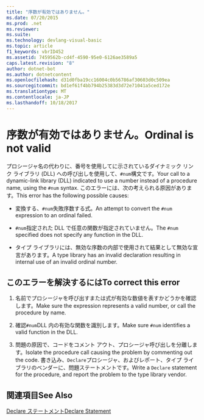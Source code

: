 ```yaml
---
title: "序数が有効ではありません。"
ms.date: 07/20/2015
ms.prod: .net
ms.reviewer: 
ms.suite: 
ms.technology: devlang-visual-basic
ms.topic: article
f1_keywords: vbrID452
ms.assetid: 7459562b-cd4f-4590-95e0-6126ae3589a5
caps.latest.revision: "8"
author: dotnet-bot
ms.author: dotnetcontent
ms.openlocfilehash: d31d0fba19cc16004c0b56786af30603d0c509ea
ms.sourcegitcommit: bd1ef61f4bb794b25383d3d72e71041a5ced172e
ms.translationtype: MT
ms.contentlocale: ja-JP
ms.lasthandoff: 10/18/2017
---
```

# <a name="ordinal-is-not-valid"></a><span data-ttu-id="e468d-102">序数が有効ではありません。</span><span class="sxs-lookup"><span data-stu-id="e468d-102">Ordinal is not valid</span></span>
<span data-ttu-id="e468d-103">プロシージャ名の代わりに、番号を使用してに示されているダイナミック リンク ライブラリ (DLL) への呼び出しを使用して、`#num`構文です。</span><span class="sxs-lookup"><span data-stu-id="e468d-103">Your call to a dynamic-link library (DLL) indicated to use a number instead of a procedure name, using the `#num` syntax.</span></span> <span data-ttu-id="e468d-104">このエラーには、次の考えられる原因があります。</span><span class="sxs-lookup"><span data-stu-id="e468d-104">This error has the following possible causes:</span></span>  
  
-   <span data-ttu-id="e468d-105">変換する、`#num`失敗序数する式。</span><span class="sxs-lookup"><span data-stu-id="e468d-105">An attempt to convert the `#num` expression to an ordinal failed.</span></span>  
  
-   <span data-ttu-id="e468d-106">`#num`指定された DLL で任意の関数が指定されていません。</span><span class="sxs-lookup"><span data-stu-id="e468d-106">The `#num` specified does not specify any function in the DLL.</span></span>  
  
-   <span data-ttu-id="e468d-107">タイプ ライブラリには、無効な序数の内部で使用されて結果として無効な宣言があります。</span><span class="sxs-lookup"><span data-stu-id="e468d-107">A type library has an invalid declaration resulting in internal use of an invalid ordinal number.</span></span>  
  
## <a name="to-correct-this-error"></a><span data-ttu-id="e468d-108">このエラーを解決するには</span><span class="sxs-lookup"><span data-stu-id="e468d-108">To correct this error</span></span>  
  
1.  <span data-ttu-id="e468d-109">名前でプロシージャを呼び出すまたは式が有効な数値を表すかどうかを確認します。</span><span class="sxs-lookup"><span data-stu-id="e468d-109">Make sure the expression represents a valid number, or call the procedure by name.</span></span>  
  
2.  <span data-ttu-id="e468d-110">確認`#num`DLL 内の有効な関数を識別します。</span><span class="sxs-lookup"><span data-stu-id="e468d-110">Make sure `#num` identifies a valid function in the DLL.</span></span>  
  
3.  <span data-ttu-id="e468d-111">問題の原因で、コードをコメント アウト、プロシージャ呼び出しを分離します。</span><span class="sxs-lookup"><span data-stu-id="e468d-111">Isolate the procedure call causing the problem by commenting out the code.</span></span> <span data-ttu-id="e468d-112">書き込み、`Declare`プロシージャ、およびレポート、タイプ ライブラリのベンダーに、問題ステートメントです。</span><span class="sxs-lookup"><span data-stu-id="e468d-112">Write a `Declare` statement for the procedure, and report the problem to the type library vendor.</span></span>  
  
## <a name="see-also"></a><span data-ttu-id="e468d-113">関連項目</span><span class="sxs-lookup"><span data-stu-id="e468d-113">See Also</span></span>  
 [<span data-ttu-id="e468d-114">Declare ステートメント</span><span class="sxs-lookup"><span data-stu-id="e468d-114">Declare Statement</span></span>](../../../visual-basic/language-reference/statements/declare-statement.md)
